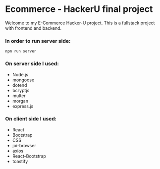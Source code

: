 # Ecommerce - HackerU final project

Welcome to my E-Commerce Hacker-U project. This is a fullstack project with frontend and backend.

### In order to run server side:
`npm run server`

### On server side I used:
* Node.js
* mongoose
* dotend
* bcryptjs
* multer
* morgan
* express.js

### On client side I used:
* React
* Bootstrap
* CSS
* joi-browser
* axios
* React-Bootstrap
* toastify



